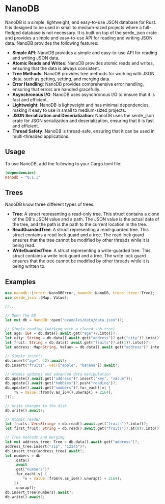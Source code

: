 # NanoDB
NanoDB is a simple, lightweight, and easy-to-use JSON database for Rust. It is designed to be used in small to medium-sized projects where a full-fledged database is not necessary. It is built on top of the serde_json crate and provides a simple and easy-to-use API for reading and writing JSON data.
NanoDB provides the following features:
* **Simple API**: NanoDB provides a simple and easy-to-use API for reading and writing JSON data.
* **Atomic Reads and Writes**: NanoDB provides atomic reads and writes, ensuring that the data is always consistent.
* **Tree Methods**: NanoDB provides tree methods for working with JSON data, such as getting, setting, and merging data.
* **Error Handling**: NanoDB provides comprehensive error handling, ensuring that errors are handled gracefully.
* **Asynchronous I/O**: NanoDB uses asynchronous I/O to ensure that it is fast and efficient.
* **Lightweight**: NanoDB is lightweight and has minimal dependencies, making it easy to use in small to medium-sized projects.
* **JSON Serialization and Deserialization**: NanoDB uses the serde_json crate for JSON serialization and deserialization, ensuring that it is fast and efficient.
* **Thread Safety**: NanoDB is thread-safe, ensuring that it can be used in multi-threaded applications.
## Usage
To use NanoDB, add the following to your Cargo.toml file:
```toml
[dependencies]
nanodb = "0.1.1"
```

## Trees
NanoDB know three different types of trees:
* **Tree**: A struct representing a read-only tree. This struct contains a clone of the DB's JSON value and a path. The JSON value is the actual data of the tree, and the path is the path to the current location in the tree.
* **ReadGuardedTree**: A struct representing a read-guarded tree. This struct contains a read lock guard and a tree. The read lock guard ensures that the tree cannot be modified by other threads while it is being read.
* **WriteGuardedTree**: A struct representing a write-guarded tree. This struct contains a write lock guard and a tree. The write lock guard ensures that the tree cannot be modified by other threads while it is being written to.

## Examples
```rust
use nanodb::{error::NanoDBError, nanodb::NanoDB, trees::tree::Tree};
use serde_json::{Map, Value};

//...

// Open the DB
let mut db = NanoDB::open("examples/data/data.json")?;

// Simple reading (working with a cloned sub-tree)
let age: i64 = db.data().await.get("age")?.into()?;
let city: String = db.data().await.get("address")?.get("city")?.into()?;
let fruit: String = db.data().await.get("fruits")?.at(1)?.into()?;
let address: Map<String, Value> = db.data().await.get("address")?.into()?;

// Simple inserts
db.insert("age", 42).await?;
db.insert("fruits", vec!["apple", "banana"]).await?;

// Atomic updates and advanced data manipulation
db.update().await.get("address")?.insert("key", "value")?;
db.update().await.get("hobbies")?.push("reading")?;
db.update().await.get("numbers")?.for_each(|v| {
	*v = Value::from(v.as_i64().unwrap() + 2i64);
})?;

// Write changes to the disk
db.write().await?;

// Atomic reader
let fruits: Vec<String> = db.read().await.get("fruits")?.into()?;
let first_fruit: String = db.read().await.get("fruits")?.at(0)?.into()?;

// Tree methods and merging
let mut address_tree: Tree = db.data().await.get("address")?;
address_tree.insert("zip", "12345")?;
db.insert_tree(address_tree).await?;
let numbers = db
	.data()
	.await
	.get("numbers")?
	.for_each(|v| {
		*v = Value::from(v.as_i64().unwrap() + 2i64);
	})
	.unwrap();
db.insert_tree(numbers).await?;
db.write().await?;
```
